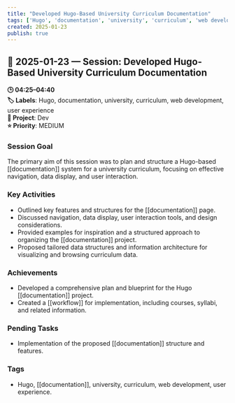```yaml
---
title: "Developed Hugo-Based University Curriculum Documentation"
tags: ['Hugo', 'documentation', 'university', 'curriculum', 'web development', 'user experience']
created: 2025-01-23
publish: true
---
```


## 📅 2025-01-23 — Session: Developed Hugo-Based University Curriculum Documentation

**🕒 04:25–04:40**  
**🏷️ Labels**: Hugo, documentation, university, curriculum, web development, user experience  
**📂 Project**: Dev  
**⭐ Priority**: MEDIUM  


### Session Goal
The primary aim of this session was to plan and structure a Hugo-based [[documentation]] system for a university curriculum, focusing on effective navigation, data display, and user interaction.

### Key Activities
- Outlined key features and structures for the [[documentation]] page.
- Discussed navigation, data display, user interaction tools, and design considerations.
- Provided examples for inspiration and a structured approach to organizing the [[documentation]] project.
- Proposed tailored data structures and information architecture for visualizing and browsing curriculum data.

### Achievements
- Developed a comprehensive plan and blueprint for the Hugo [[documentation]] project.
- Created a [[workflow]] for implementation, including courses, syllabi, and related information.

### Pending Tasks
- Implementation of the proposed [[documentation]] structure and features.

### Tags
- Hugo, [[documentation]], university, curriculum, web development, user experience.
